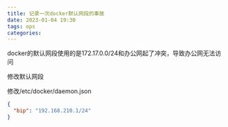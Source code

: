 ```yaml
---
title: 记录一次docker默认网段的事故
date: 2023-01-04 19:30
tags: ops
categories: 
---
```


<!--more-->

docker的默认网段使用的是172.17.0.0/24和办公网起了冲突，导致办公网无法访问

修改默认网段

修改/etc/docker/daemon.json

```json
{
  "bip": "192.168.210.1/24"
}
```